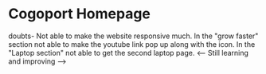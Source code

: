 # Cogoport Homepage

doubts-
Not able to make the website responsive much.
In the "grow faster" section not able to make the youtube link pop up along with the icon.
In the "Laptop section" not able to get the second laptop page.
<-- Still learning and improving -->
